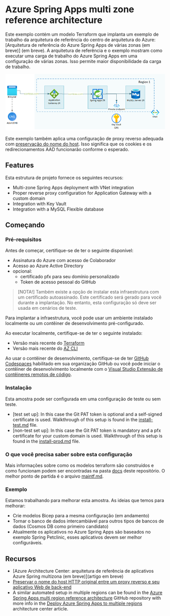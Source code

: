 # Azure Spring Apps multi zone reference architecture

Este exemplo contém um modelo Terraform que implanta um exemplo de trabalho da arquitetura de referência do centro de arquitetura do Azure: [Arquitetura de referência do Azure Spring Apps de várias zonas (em breve)] (em breve). A arquitetura de referência e o exemplo mostram como executar uma carga de trabalho do Azure Spring Apps em uma configuração de várias zonas. Isso permite maior disponibilidade da carga de trabalho.

![Diagrama de arquitetura Spring Apps multizona](./images/multi-zone-spring-apps-reference-architecture.png)

Este exemplo também aplica uma configuração de proxy reverso adequada com [preservação do nome do host](https://learn.microsoft.com/azure/architecture/best-practices/host-name-preservation). Isso significa que os cookies e os redirecionamentos AAD funcionarão conforme o esperado.

## Features

Esta estrutura de projeto fornece os seguintes recursos:

- Multi-zone Spring Apps deployment with VNet integration
- Proper reverse proxy configuration for Application Gateway with a custom domain
- Integration with Key Vault
- Integration with a MySQL Flexible database

## Começando

### Pré-requisitos

Antes de começar, certifique-se de ter o seguinte disponível:

- Assinatura do Azure com acesso de Colaborador
- Acesso ao Azure Active Directory
- opcional:
   - certificado pfx para seu domínio personalizado
   - Token de acesso pessoal do GitHub

> [NOTA!]
> Também existe a opção de instalar esta infraestrutura com um certificado autoassinado. Este certificado será gerado para você durante a implantação. No entanto, esta configuração só deve ser usada em cenários de teste.

Para implantar a infraestrutura, você pode usar um ambiente instalado localmente ou um contêiner de desenvolvimento pré-configurado.

Ao executar localmente, certifique-se de ter o seguinte instalado:

- Versão mais recente do [Terraform](https://learn.hashicorp.com/tutorials/terraform/install-cli)
- Versão mais recente do [AZ CLI](https://learn.microsoft.com/en-us/cli/azure/install-azure-cli)

Ao usar o contêiner de desenvolvimento, certifique-se de ter [GitHub Codespaces](https://docs.github.com/codespaces/overview) habilitado em sua organização GitHub ou você pode iniciar o contêiner de desenvolvimento localmente com o [Visual Studio Extensão de contêineres remotos de código](https://code.visualstudio.com/docs/remote/containers).

### Instalação

Esta amostra pode ser configurada em uma configuração de teste ou sem teste.

- [test set up]: In this case the Git PAT token is optional and a self-signed certificate is used. Walkthrough of this setup is found in the [install-test.md](docs/install-test.md) file.
- [non-test set up]: In this case the Git PAT token is mandatory and a pfx certificate for your custom domain is used. Walkthrough of this setup is found in the [install-prod.md](docs/install-prod.md) file.

### O que você precisa saber sobre esta configuração

Mais informações sobre como os modelos terraform são construídos e como funcionam podem ser encontradas na pasta [docs](docs) deste repositório. O melhor ponto de partida é o arquivo [maintf.md](docs/maintf.md).

### Exemplo

Estamos trabalhando para melhorar esta amostra. As ideias que temos para melhorar:

- Crie modelos Bicep para a mesma configuração (em andamento)
- Tornar o banco de dados intercambiável para outros tipos de bancos de dados (Cosmos DB como primeiro candidato)
- Atualmente os aplicativos no Azure Spring Apps são baseados no exemplo Spring Petclinic, esses aplicativos devem ser melhor configuráveis.

## Recursos

- [Azure Architecture Center: arquitetura de referência de aplicativos Azure Spring multizona (em breve)](artigo em breve)
- [Preservar o nome do host HTTP original entre um proxy reverso e seu aplicativo Web de back-end](https://learn.microsoft.com/azure/architecture/best-practices/host-name-preservation)
- A similar automated setup in multiple regions can be found in the [Azure Spring Apps multi region reference architecture](https://github.com/Azure-Samples/azure-spring-apps-multi-region) GitHub repository with more info in the [Deploy Azure Spring Apps to multiple regions](https://learn.microsoft.com/azure/architecture/reference-architectures/microservices/spring-apps-multi-region) architecture center article.
